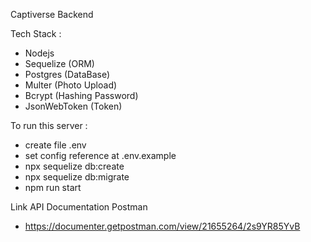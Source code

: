 Captiverse Backend

Tech Stack :

- Nodejs
- Sequelize (ORM)
- Postgres (DataBase)
- Multer (Photo Upload)
- Bcrypt (Hashing Password)
- JsonWebToken (Token)

To run this server :

- create file .env
- set config reference at .env.example
- npx sequelize db:create
- npx sequelize db:migrate
- npm run start

Link API Documentation Postman

- https://documenter.getpostman.com/view/21655264/2s9YR85YvB

